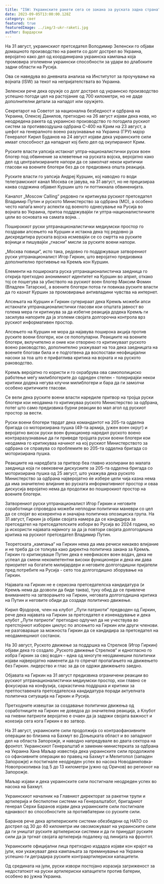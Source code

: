 ```yaml
---
title: "ISW: Украинските ракети сега се закана за руската задна страна"
date: 2023-09-05T13:00:00.128Z
category: свет
featured: true
featuredImage: ../img/3-ukr-raketi.jpg
author: Вардарски
---
```

На 31 август, украинскиот претседател Володимир Зеленски го објави домашното производство на ракети со долг дострел во Украина, веројатно како дел од координирана украинска кампања која промовира зголемени украински способности за удари во длабоките задни области на Русија.

Ова се наведува во дневната анализа на Институтот за проучување на војната (ISW) за текот на непријателствата во Украина.

Зеленски рече дека оружје со долг дострел од украинско производство успешно погоди цел на растојание од 700 километри, но не даде дополнителни детали за нападот или оружјето.

Секретарот на Советот за национална безбедност и одбрана на Украина, Олексеј Данилов, претходно на 26 август изјави дека нова, но неодредена ракета од украинско производство го погодила рускиот систем за противвоздушна одбрана С-400 на Крим на 23 август, а шефот на генералното воено разузнавање на Украина (ГРУ) мајор Генералот Кирил Буданов на 24 август изјави дека украинските сили имаат способност да нападнат кој било дел од окупираниот Крим.

Руските власти уапсија истакнат ултра-националистички руски воен блогер под обвинение за клеветење на руската војска, веројатно како дел од централизираните напори да се замолчат некои критички гласови на воените блогери без да се предизвика општа реакција.

Руските власти го уапсија Андреј Куршин, кој наводно го води телеграмскиот канал Москва се јавува, на 31 август, но не прецизираа каква содржина објавил Куршин што ги поттикнала обвиненијата.

Каналот „Moscow Calling“ редовно ги критикува рускиот претседател Владимир Путин и руското Министерство за одбрана (МО), а особено често напаѓа многу аспекти од военото однесување на Русија во војната во Украина, притоа поддржувајќи ги ултра-националистичките цели во основата на самата војна. .

Поширокиот руски ултранационалистички медиумски простор го поздрави апсењето на Куршин и истакна дека тој редовно ја дискредитира руската војска исмевајќи се со смртта на руските војници и пишувајќи „гнасни“ мисли за руските воени напори.

„Москва повици“, исто така, редовно го поддржуваше затворениот руски ултранационалист Игор Гиркин, што веројатно предизвика дополнително противење на Кремљ кон Куршин.

Елементи на пошироката руска ултранационалистичка заедница го открија претходно анонимниот идентитет на Куршин во април, откако тој се пошегува за убиството на рускиот воен блогер Максим Фомин (Владлен Татарски), а воените блогери потоа ги повикаа руските власти да го казнат Куршин за промовирање антивладини чувства на интернет.

Апсењата на Куршин и Гиркин сугерираат дека Кремљ можеби апси истакнати ултранационалистички гласови кои општата јавност во голема мера ги критикува за да избегне реакција додека Кремљ ги засилува напорите да ја зголеми својата долгорочна контрола врз рускиот информативен простор.

Апсењето на Куршин не мора да најавува поширока акција против руските воени блогери, кои се попопуларни. Реакциите на воените блогери, вклучително и оние кои отворено го критикуваат руското воено раководство, дополнително укажуваат на тоа дека заедницата на воените блогови била и е подготвена да воспостави неофицијални насоки за тоа што е прифатлива критика на војната и на руското раководство.

Кремљ веројатно го користи и го охрабрува ова самополициско работење меѓу милиблогерите до одреден степен - толерирајќи некои критики додека негува клучни милиблогери и бара да ги замолчи особено критичките гласови.

Се вели дека руските воени власти наредиле притвор на тројца руски блогери кои неодамна го критикуваа руското Министерство за одбрана, потег што само предизвика бурни реакции во мал агол од рускиот простор за вести.

Руски воени блогери тврдат дека командантот на 205-та одделна бригада со моторизирана пушка (49-та армија, јужен воен округ) и веројатно висок руски воен функционер наредил руското воено контраразузнавање да ги приведе тројцата руски воени блогери кои неодамна го критикуваа начинот на кој рускиот Министерството за одбрана се справува со проблемите во 205-та одделна бригада со моторизирана пушка.

Реакциите на наредбата за притвор беа главно изолирани во малата заедница која ги овековечи дискусиите за 205-та одделна бригада со моторизирана пушка од 25 август, што укажува дека руското Министерство за одбрана најверојатно ќе избере цели чија казна нема да има значително влијание во руската информативниот простор и оваа дискусија веројатно нема да продолжи во поширокиот простор на воените блогери.

Затворениот руски ултранационалист Игор Гиркин и неговите соработници спроведоа можеби неплодни политички маневри со цел да се спојат во кохерентна и значајна политичка опозициска група. На 31 август, Гиркин ја објави својата намера да се кандидира за претседател на претседателските избори во Русија во 2024 година, но ја искористи најавата најмногу за да ја повтори својата долгогодишна критика на рускиот претседател Владимир Путин.

Теоретската „кампања“ на Гиркин нема да има речиси никакво влијание и не треба да се толкува како директна политичка закана за Кремљ. Гиркин го критикуваше Путин дека е неефикасен воен водач, дека не успеал да смени некомпетентни високи функционери и дека им дава приоритет на богатите милијардери и неговите долгогодишни пријатели пред потребите на Русија - сето тоа долгогодишно зборување на Гиркин.

Најавата на Гиркин не е сериозна претседателска кандидатура (и Кремљ нема да дозволи да биде таква), туку обид да се привлече вниманието на затворањето на Гиркин, неговата долгогодишна критика на Путин и неговите обиди да создаде политичко движење.

Кирил Фјодоров, член на клубот „Лути патриоти“ предводен од Гиркин, рече дека најавата на Гиркин за претседател е изненадување и дека клубот „Лути патриоти“ претходно одлучил да не учествува во претстојниот изборен циклус по апсењето на Гиркин или други членови. не разговараше за можноста Гиркин да се кандидира за претседател на неодамнешниот состанок.

На 30 август, Руското движење за поддршка на Стрелков (Игор Гиркин) објави дека го создало „Руското движење Стрелков“ и едногласно го избра Гиркин за свој водач - една од многуте неодамнешни политички изјави најверојатно наменети да го спречат пропаѓањето на движењето без Гиркин. лидерство и глас за да се одржи движењето заедно.

Објавата на Гиркин на 31 август предизвика ограничени реакции во рускиот ултранационалистички медиумски простор, кои главно се фокусираа на конфузија, саркастична поддршка и критики за претпоставената претседателска кандидатура поради актуелната политичка ситуација на Гиркин и Русија.

Претходните извештаи за создавање политички движења од соработниците на Гиркин не доведоа до значителна реакција, а Клубот на гневни патриоти веројатно е очаен да ја задржи својата важност и кохезија сега кога Гиркин е во затвор.

На 31 август, украинските сили продолжија со контраофанзивните операции во близина на Бахмут во Доњецката област и во западниот дел на областа Запорожје, и наводно напредувале во двата сектора на фронтот. Украинскиот Генералштаб и заменик-министерката за одбрана на Украина Хана Маљар известија дека украинските сили продолжиле со офанзивните операции во правец на Бахмут и Мелитопол (западен Запорожје) и постигнале неодреден успех во насока Новоданиловка-Новопрокопивка (од 5 до 13 километри јужно од Оричов) во регионот на Запорожје.

Маљар изјави и дека украинските сили постигнале неодреден успех во насока на Бахмут.

Украинскиот началник на Главниот директорат за ракетни трупи и артилерија и беспилотни системи на Генералштабот, бригадниот генерал Серхи Баранов изјави дека украинските сили постигнале еднаквост во способностите за противбатерии со руските сили.

Баранов рече дека артилериските системи обезбедени од НАТО со дострел од 30 до 40 километри им овозможуваат на украинските сили да ги уништат руските артилериски системи и да ги принудат руските сили да ја тргнат својата артилерија подалеку од линијата на фронтот.

Украинските официјални лица претходно издадоа изјави кон крајот на јули, кои укажуваат дека кампањата за преминување на Украина успешно ги деградира руските контраартилериски капацитети.

Од средината на јули, руски извори постојано изразија загриженост за недостатокот на руски артилериски капацитети против батерии, особено во јужна Украина.
